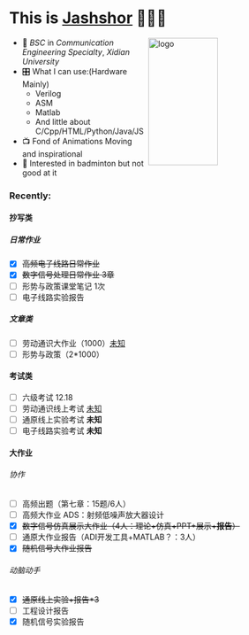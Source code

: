 # **This is [Jashshor]([jashshor.fun](https://jashshor.fun/)) 🙋🏻‍♂️**

<img src="https://github-readme-stats.vercel.app/api?username=Jashshor&count_private=true&show_icons=true" alt="logo" height="230" align="right" width="50%" />

- 📖 *BSC* in *Communication Engineering Specialty*, *Xidian University*
- 🎛️ What I can use:(Hardware Mainly)
  - Verilog
  - ASM  
  - Matlab
  - And little about C/Cpp/HTML/Python/Java/JS
- 📺 Fond of Animations Moving and inspirational
- 🏸 Interested in badminton but not good at it


### **Recently:**
#### 抄写类

##### 日常作业

- [x] ~~高频电子线路日常作业~~
- [x] ~~数字信号处理日常作业 3章~~
- [ ] 形势与政策课堂笔记 1次
- [ ] 电子线路实验报告

##### 文章类

- [ ] 劳动通识大作业（1000）[未知]()
- [ ] 形势与政策（2*1000）

#### 考试类

- [ ] 六级考试 12.18
- [ ] 劳动通识线上考试 [未知](http://mooc1.chaoxing.com/exam/test?classId=46922265&courseId=218346218&ut=s&enc=822d5e88d685abaffaf1d234d5f656c7&cpi=93170852&openc=c0bd6e872aefa8061b0f5ed8cde263d6)
- [ ] 通原线上实验考试 **未知**
- [ ] 电子线路实验考试 **未知**

#### 大作业

###### 协作

- [ ] 高频出题（第七章：15题/6人）
- [ ] 高频大作业 ADS：射频低噪声放大器设计
- [x] ~~数字信号仿真展示大作业（4人：理论+仿真+PPT+展示+**报告**）~~
- [ ] 通原大作业报告（ADI开发工具+MATLAB？：3人）
- [x] ~~随机信号大作业报告~~

###### 动脑动手

- [x] ~~通原线上实验+报告*3~~
- [ ] 工程设计报告
- [x] 随机信号实验报告
